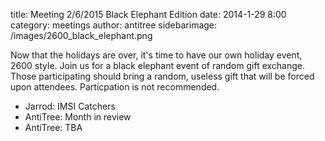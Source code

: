 title: Meeting 2/6/2015 Black Elephant Edition
date: 2014-1-29 8:00 
category: meetings
author: antitree
sidebarimage: /images/2600_black_elephant.png

Now that the holidays are over, it's time to have our own holiday event, 2600 style. Join us for a black elephant event of random gift exchange. Those participating should bring a random, useless gift that will be forced upon attendees. Particpation is not recommended. 

* Jarrod: IMSI Catchers
* AntiTree: Month in review
* AntiTree: TBA

